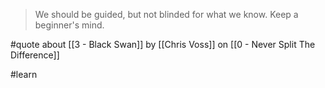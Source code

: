 > We should be guided, but not blinded for what we know. Keep a beginner's mind.

#quote about [[3 - Black Swan]] by [[Chris Voss]] on [[0 - Never Split The Difference]]

#learn
